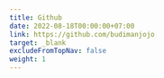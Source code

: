 ```yaml
---
title: Github
date: 2022-08-18T00:00:00+07:00
link: https://github.com/budimanjojo
target: _blank
excludeFromTopNav: false
weight: 1
---
```

